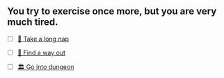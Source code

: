 ## You try to exercise once more, but you are very much tired.

- [ ] [🛌 Take a long nap](0-B.md)

- [ ] [🚪 Find a way out](../WIP.md)

- [ ] [🏛 Go into dungeon](../1/1.md)
